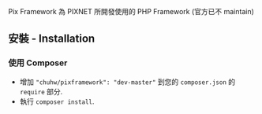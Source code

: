 Pix Framework 為 PIXNET 所開發使用的 PHP Framework
(官方已不 maintain)

## 安裝 - Installation ##
### 使用 Composer ###
- 增加 `"chuhw/pixframework": "dev-master"` 到您的 `composer.json` 的 `require` 部分.
- 執行 `composer install`.


